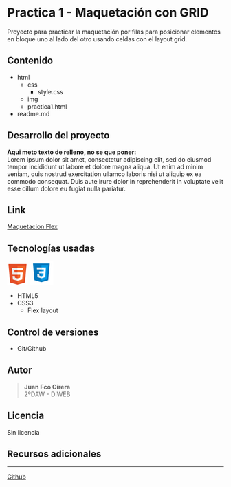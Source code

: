 # Practica 1 - Maquetación con GRID

Proyecto para practicar la maquetación por filas para posicionar elementos en bloque uno al lado del otro usando celdas con el layout grid.

## Contenido

- html
    - css
        - style.css
    - img
    - practica1.html
- readme.md

## Desarrollo del proyecto
**Aqui meto texto de relleno, no se que poner:** <br>
Lorem ipsum dolor sit amet, consectetur adipiscing elit, sed do eiusmod tempor incididunt ut labore et dolore magna aliqua. Ut enim ad minim veniam, quis nostrud exercitation ullamco laboris nisi ut aliquip ex ea commodo consequat. Duis aute irure dolor in reprehenderit in voluptate velit esse cillum dolore eu fugiat nulla pariatur.

## Link
[Maquetacion Flex](https://github.io)

## Tecnologías usadas

![html](./html/img/icons8-html-5-48.png) ![css](./html/img/icons8-css3-55.png)

- HTML5 
- CSS3
    - Flex layout

## Control de versiones
- Git/Github

## Autor
> **Juan Fco Cirera** <br>
> 2ºDAW - DIWEB 

## Licencia 
Sin licencia

## Recursos adicionales
---
[Github](https://github.com)
